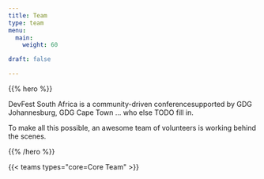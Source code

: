 ```yaml
---
title: Team
type: team
menu:
  main:
    weight: 60

draft: false

---
```


{{% hero %}}

DevFest South Africa is a community-driven conferencesupported by GDG Johannesburg, GDG Cape Town ... who else TODO fill in.

To make all this possible, an awesome team of volunteers is working behind the scenes.

{{% /hero %}}

<!-- ... -->

{{< teams types="core=Core Team" >}}

<!-- ... -->